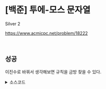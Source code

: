 # [백준] 투에-모스 문자열

Silver 2

https://www.acmicpc.net/problem/18222

<br>

## 성공

이진수로 바꿔서 생각해보면 규칙을 금방 찾을 수 있다.

<details><summary>소스코드</summary>

```java
import java.io.*;
import java.util.*;

class Main {

    void solution() throws Exception {
        BufferedReader br = new BufferedReader(new InputStreamReader(System.in));

        long k = Long.parseLong(br.readLine()) - 1;
        int numOfOneDigit = Long.toBinaryString(k).chars()
                .reduce(0, (a, b) -> {
                    if (b == '1') return a + 1;
                    else return a;
                });
        int answer = (numOfOneDigit % 2 == 0) ? 0 : 1;
        System.out.println(answer);

        br.close();
    }

    public static void main(String[] args) throws Exception {
        new Main().solution();
    }
}
```

</details>